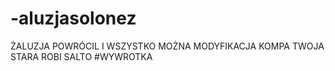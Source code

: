 # -aluzjasolonez
ŻALUZJA POWRÓCIL I WSZYSTKO MOŻNA MODYFIKACJA KOMPA TWOJA STARA ROBI SALTO #WYWROTKA
